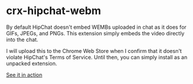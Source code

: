 # crx-hipchat-webm
By default HipChat doesn't embed WEMBs uploaded in chat as it does for GIFs, JPEGs, and PNGs.  This extension simply embeds the video directly into the chat.

I will upload this to the Chrome Web Store when I confirm that it doesn't violate HipChat's Terms of Service. Until then, you can simply install as an unpacked extension.

[See it in action](https://youtu.be/YnM8FTYIOtM)
